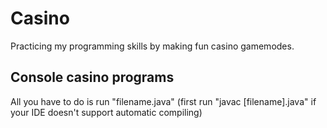 # Casino
Practicing my programming skills by making fun casino gamemodes.

## Console casino programs

All you have to do is run "filename.java" (first run "javac [filename].java" if your IDE doesn't support automatic compiling)  
 
